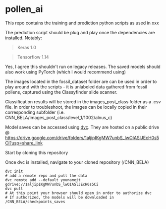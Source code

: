 # pollen_ai

This repo contains the training and prediction python scripts as used in xxx 

The prediction script should be plug and play once the dependencies are installed. Notably:

> Keras 1.0

> Tensorflow 1.14

Yes, I agree this shouldn't run on legacy releases. The saved models should also work using PyTorch (which I would recommend using)

The images located in the fossil_dataset folder are can be used in order to play around with the scripts - it is unlabeled data gathered from fossil pollens, captured using the Classyfinder slide scanner.

Classification results will be stored in the images_post_class folder as a .csv file. In order to troubleshoot, the images can be locally copied in their corresponding subfolder 
(i.e. CNN_BELA/images_post_class/level_1/1002/alnus_c)


Model saves can be accessed using [dvc](https://dvc.org/). They are hosted on a public drive @ https://drive.google.com/drive/folders/1aljipIKgMW7unbS_lwOIASlJEcH0s5Ci?usp=share_link


Start by cloning this repository


Once dvc is installed, navigate to your cloned repository (/CNN_BELA)

```
dvc init
# add a remote repo and pull the data
dvc remote add --default younameit gdrive://1aljipIKgMW7unbS_lwOIASlJEcH0s5Ci
dvc pull
# At this point your browser should open in order to authorize dvc
# If authorized, the models will be downloaded in /CNN_BELA/checkpoints_saves
```


